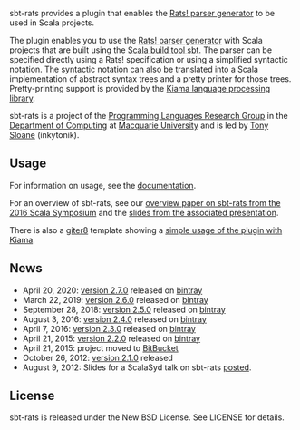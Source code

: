 sbt-rats provides a plugin that enables the [Rats! parser generator](https://cs.nyu.edu/rgrimm/xtc/rats.html) to be used in Scala projects.

The plugin enables you to use the [Rats! parser generator](https://cs.nyu.edu/rgrimm/xtc/rats.html) with Scala projects that are built using the [Scala build tool sbt](https://www.scala-sbt.org). The parser can be specified directly using a Rats! specification or using a simplified syntactic notation. The syntactic notation can also be translated into a Scala implementation of abstract syntax trees and a pretty printer for those trees. Pretty-printing support is provided by the [Kiama language processing library](https:/github.comg/inkytonik/kiama).

sbt-rats is a project of the [Programming Languages Research Group](https://wiki.mq.edu.au/display/plrg/Welcome) in the [Department of Computing](http://www.comp.mq.edu.au/) at [Macquarie University](http://www.mq.edu.au) and is led by [Tony Sloane](https://github.com/inkytonik) (inkytonik).

## Usage

For information on usage, see the [documentation](https://github.com/inkytonik/sbt-rats/src/master/wiki/usage.md).

For an overview of sbt-rats, see our [overview paper on sbt-rats from the 2016 Scala Symposium](https://dl.acm.org/authorize?N27522) and the [slides from the associated presentation](https://speakerdeck.com/inkytonik/the-sbt-rats-parser-generator-plugin-for-scala).

There is also a [giter8](http://github.com/n8han/giter8#readme) template showing a [simple usage of the plugin with Kiama](https://github.com/inkytonik/kiama-rats.g8).

## News

* April 20, 2020: [version 2.7.0](https://github.com/inkytonik/sbt-rats/src/master/notes/2.7.0.markdown) released on [bintray](https://bintray.com/inkytonik/sbt-plugins/sbt-rats/view)
* March 22, 2019: [version 2.6.0](https://github.com/inkytonik/sbt-rats/src/master/notes/2.6.0.markdown) released on [bintray](https://bintray.com/inkytonik/sbt-plugins/sbt-rats/view)
* September 28, 2018: [version 2.5.0](https://github.com/inkytonik/sbt-rats/src/master/notes/2.5.0.markdown) released on [bintray](https://bintray.com/inkytonik/sbt-plugins/sbt-rats/view)
* August 3, 2016: [version 2.4.0](https://github.com/inkytonik/sbt-rats/src/master/notes/2.4.0.markdown) released on [bintray](https://bintray.com/inkytonik/sbt-plugins/sbt-rats/view)
* April 7, 2016: [version 2.3.0](https://github.com/inkytonik/sbt-rats/src/master/notes/2.3.0.markdown) released on [bintray](https://bintray.com/inkytonik/sbt-plugins/sbt-rats/view)
* April 21, 2015: [version 2.2.0](https://github.com/inkytonik/sbt-rats/src/master/notes/2.2.0.markdown) released on [bintray](https://bintray.com/inkytonik/sbt-plugins/sbt-rats/view)
* April 21, 2015: project moved to [BitBucket](https://github.com/inkytonik/sbt-rats)
* October 26, 2012: [version 2.1.0](https://github.com/inkytonik/sbt-rats/src/master/notes/2.1.0.markdown) released
* August 9, 2012: Slides for a ScalaSyd talk on sbt-rats [posted](https://speakerdeck.com/inkytonik/sbt-rats-packrat-parser-generation-for-scala).

## License

sbt-rats is released under the New BSD License.  See LICENSE for details.

